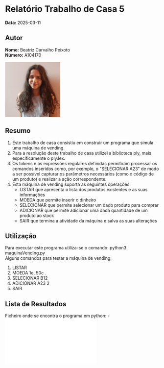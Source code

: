 # Relatório Trabalho de Casa 5

**Data:** 2025-03-11

## Autor

**Nome:** Beatriz Carvalho Peixoto  
**Número:** A104170  

![Fotografia de identificação](../foto_identificacao.png)

## Resumo
1. Este trabalho de casa consistiu em construir um programa que simula uma máquina de vending.
2. Para a resolução deste trabalho de casa utilizei a biblioteca ply, mais especificamente o ply.lex.
3. Os tokens e as expressões regulares definidas permitiram processar os comandos inseridos como, por exemplo, o "SELECIONAR A23" de modo a ser possível capturar os parâmetros necessários (como o código de um produto) e realizar a ação correspondente. 
3. Esta máquina de vending suporta as seguintes operações:
    - LISTAR que apresenta o lista dos produtos existentes e as suas informações
    - MOEDA que permite inserir o dinheiro
    - SELECIONAR que permite selecionar um dado produto para comprar
    - ADICIONAR que permite adicionar uma dada quantidade de um produto ao stock
    - SAIR que termina a atividade da máquina e salva as suas alterações

## Utilização
Para executar este programa utiliza-se o comando: python3 maquinaVending.py  
Alguns comandos para testar a máquina de vending:
1. LISTAR
2. MOEDA 1e, 50c .
3. SELECIONAR B12
4. ADICIONAR A23 2
5. SAIR

## Lista de Resultados 
Ficheiro onde se encontra o programa em python:
    - ![maquinaVending.py](maquinaVending.py)
